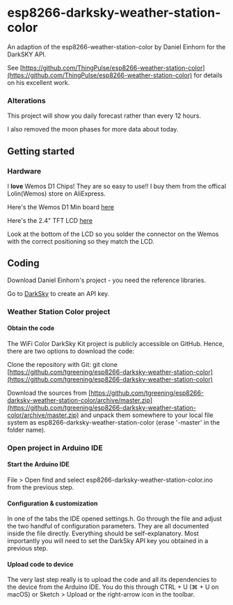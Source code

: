 # esp8266-darksky-weather-station-color
An adaption of the esp8266-weather-station-color by Daniel Einhorn for the DarkSKY API.

See [https://github.com/ThingPulse/esp8266-weather-station-color](https://github.com/ThingPulse/esp8266-weather-station-color) for details on his excellent work.

### Alterations
This project will show you daily forecast rather than every 12 hours.

I also removed the moon phases for more data about today. 

## Getting started

### Hardware

I **love** Wemos D1 Chips!  They are so easy to use!! 
I buy them from the offical Lolin(Wemos) store on AliExpress.

Here's the Wemos D1 Min board [here](https://www.aliexpress.com/item/32529101036.html?spm=a2g0s.9042311.0.0.27424c4dulLe7M)

Here's the 2.4" TFT LCD [here](https://www.aliexpress.com/item/32919729730.html?spm=a2g0s.9042311.0.0.27424c4d83MVWp)

Look at the bottom of the LCD so you solder the connector on the Wemos with the correct positioning so they match the LCD.

## Coding

Download Daniel Einhorn's project - you need the reference libraries.

Go to [DarkSky](https://darksky.net/dev) to create an API key.

### Weather Station Color project

#### Obtain the code

The WiFi Color DarkSky Kit project is publicly accessible on GitHub. Hence, there are two options to download the code:

Clone the repository with Git: git clone [https://github.com/tgreening/esp8266-darksky-weather-station-color](https://github.com/tgreening/esp8266-darksky-weather-station-color)

Download the sources from [https://github.com/tgreening/esp8266-darksky-weather-station-color/archive/master.zip](https://github.com/tgreening/esp8266-darksky-weather-station-color/archive/master.zip) and unpack them somewhere to your local file system as esp8266-darksky-weather-station-color (erase '-master' in the folder name).

### Open project in Arduino IDE

#### Start the Arduino IDE
File > Open
find and select esp8266-darksky-weather-station-color.ino from the previous step.

#### Configuration & customization

In one of the tabs the IDE opened settings.h. Go through the file and adjust the two handful of configuration parameters. They are all documented inside the file directly. Everything should be self-explanatory. Most importantly you will need to set the DarkSky API key you obtained in a previous step.

#### Upload code to device

The very last step really is to upload the code and all its dependencies to the device from the Arduino IDE. You do this through CTRL + U (⌘ + U on macOS) or Sketch > Upload or the right-arrow icon in the toolbar.